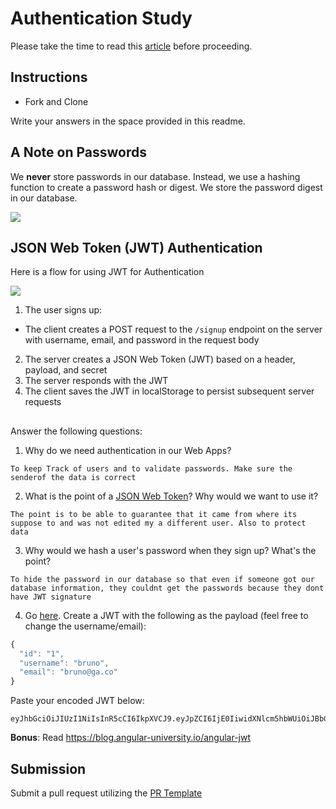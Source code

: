 # Authentication Study

Please take the time to read this [article](https://medium.com/ag-grid/a-plain-english-introduction-to-json-web-tokens-jwt-what-it-is-and-what-it-isnt-8076ca679843) before proceeding.

## Instructions

- Fork and Clone

Write your answers in the space provided in this readme.

## A Note on Passwords

We **never** store passwords in our database. Instead, we use a hashing function to create a password hash or digest. We store the password digest in our database.

![](password_digest.jpeg)

## JSON Web Token (JWT) Authentication

Here is a flow for using JWT for Authentication

![](jwt.jpeg)

1. The user signs up:

- The client creates a POST request to the `/signup` endpoint on the server with username, email, and password in the request body

2. The server creates a JSON Web Token (JWT) based on a header, payload, and secret
3. The server responds with the JWT
4. The client saves the JWT in localStorage to persist subsequent server requests

##

Answer the following questions:

1. Why do we need authentication in our Web Apps?

```
To keep Track of users and to validate passwords. Make sure the senderof the data is correct
```

2. What is the point of a [JSON Web Token](https://jwt.io/introduction)? Why would we want to use it?

```
The point is to be able to guarantee that it came from where its suppose to and was not edited my a different user. Also to protect data
```

3. Why would we hash a user's password when they sign up? What's the point?

```
To hide the password in our database so that even if someone got our database information, they couldnt get the passwords because they dont have JWT signature 
```

4. Go [here](https://jwt.io). Create a JWT with the following as the payload (feel free to change the username/email):

```js
{
  "id": "1",
  "username": "bruno",
  "email": "bruno@ga.co"
}
```

Paste your encoded JWT below:

```
eyJhbGciOiJIUzI1NiIsInR5cCI6IkpXVCJ9.eyJpZCI6IjE0IiwidXNlcm5hbWUiOiJBbGV4IiwiZW1haWwiOiJhbGV4YW5kcmV3YmFyYm9zYUBnbWFpbC5jb20ifQ.K_dvqJ0kpq3VZu9YQmEz1itrjrQU5YXXNL2qYmp3MJQ
```

**Bonus**: Read https://blog.angular-university.io/angular-jwt

## Submission

Submit a pull request utilizing the [PR Template](https://github.com/SEI-R-2-22/template_pull_request)
